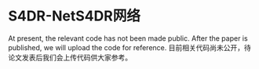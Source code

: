 # S4DR-NetS4DR网络
At present, the relevant code has not been made public. After the paper is published, we will upload the code for reference.
目前相关代码尚未公开，待论文发表后我们会上传代码供大家参考。
